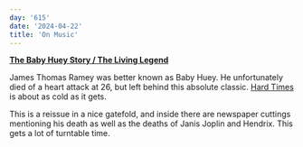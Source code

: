 ```yaml
---
day: '615'
date: '2024-04-22'
title: 'On Music'
---
```


**[The Baby Huey Story / The Living Legend](https://open.spotify.com/album/2lTfjZPS0xFQE3cbGZf92T?si=VcwPxX64SvGAl45WzCqe_Q)**

James Thomas Ramey was better known as Baby Huey. He unfortunately died of a heart attack at 26, but left behind this absolute classic. [Hard Times](https://open.spotify.com/track/7ycU5Bxfn2fIZjXJypfdRM?si=faaea832097e4eaa) is about as cold as it gets.

This is a reissue in a nice gatefold, and inside there are newspaper cuttings mentioning his death as well as the deaths of Janis Joplin and Hendrix. This gets a lot of turntable time.
